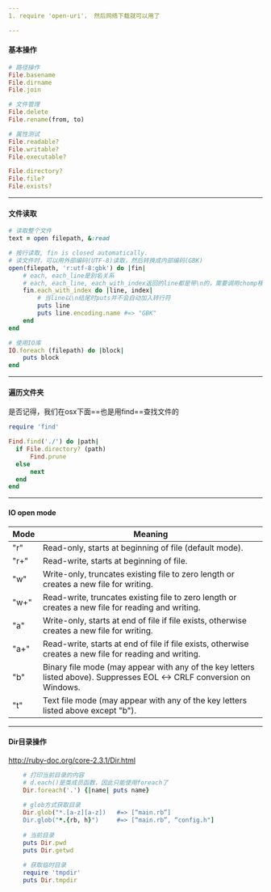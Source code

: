 ```yaml
---
1. require 'open-uri'， 然后网络下载就可以用了

---
```

#### 基本操作

```ruby
# 路径操作
File.basename
File.dirname
File.join

# 文件管理
File.delete
File.rename(from, to)

# 属性测试
File.readable?
File.writable?
File.executable?

File.directory?
File.file?
File.exists?
```

---
#### 文件读取

```ruby
# 读取整个文件
text = open filepath, &:read

# 按行读取, fin is closed automatically.
# 读文件时，可以用外部编码(UTF-8)读取，然后转换成内部编码(GBK)
open(filepath, 'r:utf-8:gbk') do |fin|
    # each, each_line是别名关系
    # each, each_line, each_with_index返回的line都是带\n的，需要调用chomp移除
    fin.each_with_index do |line, index|
        # 当line以\n结尾时puts并不会自动加入转行符
        puts line
        puts line.encoding.name #=> "GBK"
    end
end

# 使用IO库
IO.foreach (filepath) do |block|
    puts block
end
```

---
#### 遍历文件夹

是否记得，我们在osx下面==也是用find==查找文件的

```ruby
require 'find'

Find.find('./') do |path|
  if File.directory? (path)
      Find.prune
  else
      next
  end
end
```

---
#### IO open mode
Mode |  Meaning
-----| --------------------------------------------------------
"r"  |  Read-only, starts at beginning of file  (default mode).
"r+" |  Read-write, starts at beginning of file.
"w"  |  Write-only, truncates existing file to zero length or creates a new file for writing.
"w+" |  Read-write, truncates existing file to zero length or creates a new file for reading and writing.
"a"  |  Write-only, starts at end of file if file exists, otherwise creates a new file for writing.
"a+" |  Read-write, starts at end of file if file exists, otherwise creates a new file for reading and writing.
"b"  |  Binary file mode (may appear with any of the key letters listed above). Suppresses EOL <-> CRLF conversion on Windows.
"t"  |  Text file mode (may appear with any of the key letters listed above except "b").

---
#### Dir目录操作

http://ruby-doc.org/core-2.3.1/Dir.html


```ruby
    # 打印当前目录的内容
    # d.each()是类成员函数，因此只能使用foreach了
    Dir.foreach('.') {|name| puts name}
    
    # glob方式获取目录
    Dir.glob("*.[a-z][a-z])   #=> [“main.rb”]
    Dir.glob("*.{rb, h}")     #=> [“main.rb”, “config.h"]
    
    # 当前目录
    puts Dir.pwd
    puts Dir.getwd
    
    # 获取临时目录
    require 'tmpdir'
    puts Dir.tmpdir
```




